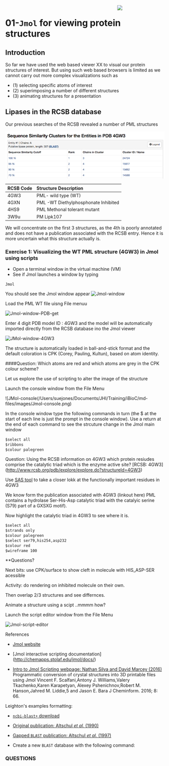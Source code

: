 
<img src="images/JHI_STRAP_Web.png" style="width: 150px; float: right;"/>

# 01-`Jmol` for viewing protein structures

## Introduction

So far we have used the web based viewer XX to visual our protein structures of interest. But using such web based browsers is limited as we cannot carry out more complex visualizations such as 


* (1) selecting specific atoms of interest 
* (2) superimposing a number of different structures   
* (3) animating structures for a presentation
 
## Lipases in the RCSB database
Our previous searches of the RCSB revealed a number of PML structures 

![RCSB-cluster-table](images/PML-clust.png)


| RCSB Code  | Structure Description | 
|:------------- |:--------------- 
| 4GW3      	| PML- wild type (WT)   
| 4GXN     	| PML -WT Diethylphosphonate Inhibited                  
|4HS9			| PML Methonal tolerant mutant      
|3W9u 			| PM Lipk107         

We will concentrate on the first 3 structures, as the 4th is poorly annotated and does not have a publication associated with the RCSB entry. Hence it is more uncertain what this structure actually is.

### Exercise 1: Visualizing the WT PML structure (4GW3) in Jmol using scripts

* Open a terminal window in the virtual machine (VM)
* See if Jmol launches a window by typing

```
Jmol
```
You should see the Jmol window appear
![Jmol-window](/images/Jmol-window.png)

Load the PML WT file uisng File menuu

![Jmol-window-PDB-get](/images/Jmol-win-getPDB.png)

Enter 4 digit PDB model ID : 4GW3 and the model will be automatically imported directly from the RCSB database ino the Jmol viewer

![JMol-window-4GW3](/Users/suejones/Documents/JHI/Training/iBioC/md-files/images/Jmol-4GW3.png)

The structure is automatically loaded in ball-and-stick format
and the default coloration is CPK (Corey, Pauling, Kultun), based on atom identity. 

####Question:  Which atoms are red and which atoms are grey in the CPK colour scheme?

Let us explore the use of scripting to alter the image of the structure

Launch the console window from the File Menu

![JMol-console(/Users/suejones/Documents/JHI/Training/iBioC/md-files/images/Jmol-console.png)



In the console window type the following commands in turn (the $ at the start of each line is just the prompt in the console window). Use a return at the end of each command to see the strcuture change in the Jmol main window

```
$select all
$ribbons
$colour palegreen
```


Question: Using the RCSB information on 4GW3 which protein resiudes comprise the catalytic triad which is the enzyme active site? [RCSB: 4GW3] (http://www.rcsb.org/pdb/explore/explore.do?structureId=4GW3)


Use [SAS tool](http://www.ebi.ac.uk/thornton-srv/databases/sas/) to take a closer lokk at the functionally important residues in 4GW3

We know form the publication associated with 4GW3 (linkout here) PML contains a hydrolase Ser-His-Asp catalytic triad with the catalyic serine (S79) part of a GXSXG motif). 

Now highlight the catalytic triad in 4GW3 to see where it is.

```
$select all
$strands only
$colour palegreen
$select ser79,his254,asp232
$colour red
$wireframe 100

```
**Questions?

Next bits: use CPK/surface to show cleft in molecule with HIS_ASP-SER acessible

Activity: do rendering on inhibited molecule on their own.

Then overlap 2/3 structures and see differnces.


Animate a structure using a scipt ..mmmm how?


Launch the script editor window from the File Menu

![Jmol-script-editor](/Users/suejones/Documents/JHI/Training/iBioC/md-files/images/Jmol-scriptE.png)


References

* [Jmol website](http://jmol.sourceforge.net)


* [Jmol interactive scripting documentation] (http://chemapps.stolaf.edu/jmol/docs/)

* [Intro to Jmol Scripting webpage: Nathan Silva and David Marcey (2016)](http://earth.callutheran.edu/Academic_Programs/Departments/BioDev/omm/jsmol/scripting/molmast.htm)
Programmatic conversion of crystal structures into 3D printable files using Jmol
Vincent F. Scalfani,Antony J. Williams,Valery Tkachenko,Karen Karapetyan, Alexey Pshenichnov,Robert M. Hanson,Jahred M. Liddie,5 and Jason E. Bara J Cheminform. 2016; 8: 66.


Leighton's examples formatting:

* [`ncbi-blast+` download](https://blast.ncbi.nlm.nih.gov/Blast.cgi?PAGE_TYPE=BlastDocs&DOC_TYPE=Download)
* [Original publication: Altschul *et al.* (1990)](http://dx.doi.org/10.1016/S0022-2836(05)80360-2)
* [Gapped `BLAST` publication: Altschul *et al.* (1997)](https://www.ncbi.nlm.nih.gov/pmc/articles/PMC146917/)

* Create a new `BLAST` database with the following command:

### QUESTIONS


